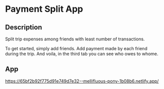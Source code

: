 # Payment Split App

## Description

Split trip expenses among friends with least number of transactions.

To get started, simply add friends. Add payment made by each friend during the trip. And voila, in the third tab you can see who owes to whome.

## App

https://65bf2b92f775d91e749d7e32--mellifluous-pony-1b08b6.netlify.app/


